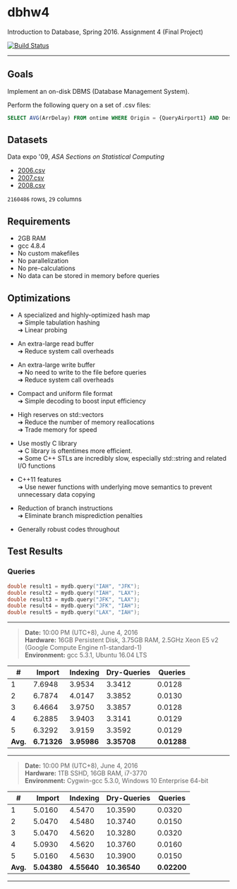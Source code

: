 # dbhw4

Introduction to Database, Spring 2016. Assignment 4 (Final Project)

[![Build Status](https://travis-ci.com/lnishan/dbhw4.svg?token=zyWYRz96q11zafMJcoGG&branch=master)](https://travis-ci.com/lnishan/dbhw4)

---


## Goals

Implement an on-disk DBMS (Database Management System).

Perform the following query on a set of .csv files:

```SQL
SELECT AVG(ArrDelay) FROM ontime WHERE Origin = {QueryAirport1} AND Dest = {QueryAirport2};
```


## Datasets

Data expo '09, *ASA Sections on Statistical Computing* 

* [2006.csv](http://stat-computing.org/dataexpo/2009/2006.csv.bz2)  
* [2007.csv](http://stat-computing.org/dataexpo/2009/2007.csv.bz2)  
* [2008.csv](http://stat-computing.org/dataexpo/2009/2008.csv.bz2)

`2160486` rows, `29` columns


## Requirements

* 2GB RAM
* gcc 4.8.4
* No custom makefiles
* No parallelization
* No pre-calculations
* No data can be stored in memory before queries


## Optimizations

* A specialized and highly-optimized hash map  
➔ Simple tabulation hashing  
➔ Linear probing  

* An extra-large read buffer  
➔ Reduce system call overheads

* An extra-large write buffer  
➔ No need to write to the file before queries  
➔ Reduce system call overheads

* Compact and uniform file format  
➔ Simple decoding to boost input efficiency  

* High reserves on std::vectors  
➔ Reduce the number of memory reallocations  
➔ Trade memory for speed  

* Use mostly C library  
➔ C library is oftentimes more efficient.  
➔ Some C++ STLs are incredibly slow, especially std::string and related I/O functions

* C++11 features  
➔ Use newer functions with underlying move semantics to prevent unnecessary data copying  

* Reduction of branch instructions  
➔ Eliminate branch misprediction penalties  

* Generally robust codes throughout


## Test Results

### Queries

```cpp
double result1 = mydb.query("IAH", "JFK");
double result2 = mydb.query("IAH", "LAX");
double result3 = mydb.query("JFK", "LAX");
double result4 = mydb.query("JFK", "IAH");
double result5 = mydb.query("LAX", "IAH");
```

---

> **Date:** 10:00 PM (UTC+8), June 4, 2016  
> **Hardware:** 16GB Persistent Disk, 3.75GB RAM, 2.5GHz Xeon E5 v2 (Google Compute Engine n1-standard-1)  
> **Environment:** gcc 5.3.1, Ubuntu 16.04 LTS

| # | Import | Indexing | Dry-Queries | Queries |
| --- | --- | --- | --- | --- |
| 1 | 7.6948 | 3.9534 | 3.3412 | 0.0128 |
| 2 | 6.7874 | 4.0147 | 3.3852 | 0.0130 |
| 3 | 6.4664 | 3.9750 | 3.3857 | 0.0128 |
| 4 | 6.2885 | 3.9403 | 3.3141 | 0.0129 |
| 5 | 6.3292 | 3.9159 | 3.3592 | 0.0129 |
| **Avg.** | **6.71326** | **3.95986** | **3.35708** | **0.01288** |

---

> **Date:** 10:00 PM (UTC+8), June 4, 2016  
> **Hardware:** 1TB SSHD, 16GB RAM, i7-3770  
> **Environment:** Cygwin-gcc 5.3.0, Windows 10 Enterprise 64-bit

| # | Import | Indexing | Dry-Queries | Queries |
| --- | --- | --- | --- | --- |
| 1 | 5.0160 | 4.5470 | 10.3590 | 0.0320 |
| 2 | 5.0470 | 4.5480 | 10.3740 | 0.0150 |
| 3 | 5.0470 | 4.5620 | 10.3280 | 0.0320 |
| 4 | 5.0930 | 4.5620 | 10.3760 | 0.0160 |
| 5 | 5.0160 | 4.5630 | 10.3900 | 0.0150 |
| **Avg.** | **5.04380** | **4.55640** | **10.36540** | **0.02200** |

---

